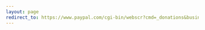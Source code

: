 ```yaml
---
layout: page
redirect_to: https://www.paypal.com/cgi-bin/webscr?cmd=_donations&business=DDW3CBD3BQ2FC&item_name=Improved+Network+Security+%26+Assistance+with+Rising+Server+Maintenance+Costs&currency_code=USD&source=url
---
```

